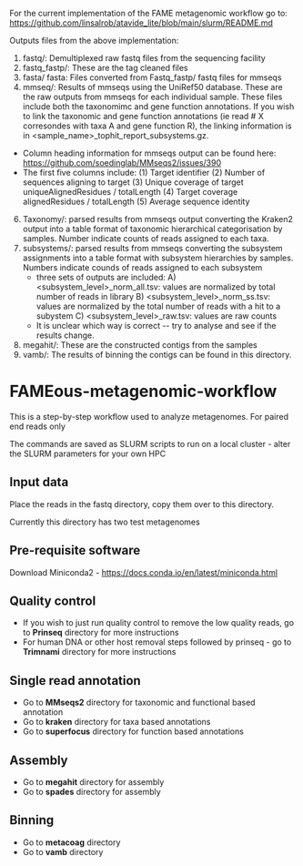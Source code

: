 For the current implementation of the FAME metagenomic workflow go to: https://github.com/linsalrob/atavide_lite/blob/main/slurm/README.md 

Outputs files from the above implementation:
  1) fastq/: Demultiplexed raw fastq files from the sequencing facility
  2) fastq_fastp/: These are the tag cleaned files
  3) fasta/ fasta: Files converted from Fastq_fastp/ fastq files for mmseqs
  4) mmseq/: Results of mmseqs using the UniRef50 database. These are the raw outputs from mmseqs for each individual      sample. These files include both the taxonomimc and gene function annotations. If you wish to link the taxonomic      and gene function annotations (ie read # X corresondes with taxa A and gene function R), the linking information      is in <sample_name>_tophit_report_subsystems.gz.
  * Column heading information for mmseqs output can be found here: https://github.com/soedinglab/MMseqs2/issues/390
  * The first five columns include:
        (1) Target identifier 
        (2) Number of sequences aligning to target
        (3) Unique coverage of target uniqueAlignedResidues / totalLength
        (4) Target coverage alignedResidues / totalLength
        (5) Average sequence identity
  6) Taxonomy/: parsed results from mmseqs output converting the Kraken2 output into a table format of taxonomic 
     hierarchical categorisation by samples. Number indicate counts of reads assigned to each taxa.
  7) subsystems/: parsed results from mmseqs converting the subsystem assignments into a table format with subsystem 
     hierarchies by samples. Numbers indicate counds of reads assigned to each subsystem
       - three sets of outputs are included:
            A) <subsystem_level>_norm_all.tsv: values are normalized by total number of reads in library
            B) <subsystem_level>_norm_ss.tsv: values are normalized by the total number of reads with a hit to a                     subystem
            C) <subsystem_level>_raw.tsv: values are raw counts
       - It is unclear which way is correct -- try to analyse and see if the results change.
8) megahit/: These are the constructed contigs from the samples
9) vamb/: The results of binning the contigs can be found in this directory.

# FAMEous-metagenomic-workflow
This is a step-by-step workflow used to analyze metagenomes. 
For paired end reads only 

The commands are saved as SLURM scripts to run on a local cluster - alter the SLURM parameters for your own HPC

## Input data

Place the reads in the fastq directory, copy them over to this directory. 

Currently this directory has two test metagenomes

## Pre-requisite software 
Download Miniconda2 - https://docs.conda.io/en/latest/miniconda.html

## Quality control 
- If you wish to just run quality control to remove the low quality reads, go to **Prinseq** directory for more instructions 
- For human DNA or other host removal steps followed by prinseq - go to **Trimnami** directory for more instructions

## Single read annotation
- Go to **MMseqs2** directory for taxonomic and functional based annotation
- Go to **kraken** directory for taxa based annotations 
- Go to **superfocus** directory for function based annotations

## Assembly 
- Go to **megahit** directory for assembly 
- Go to **spades** directory for assembly

## Binning 
- Go to **metacoag** directory
- Go to **vamb** directory

